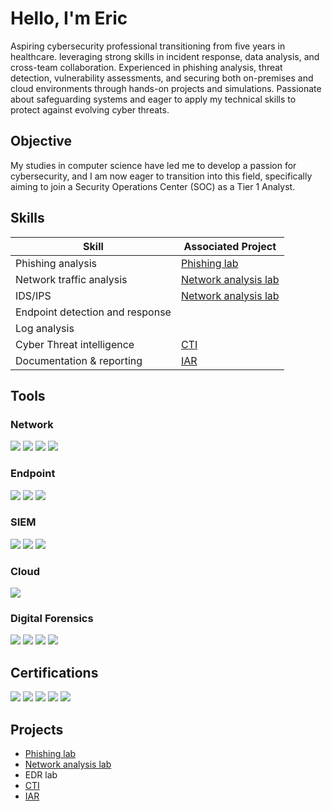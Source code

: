# Hello, I'm Eric

Aspiring cybersecurity professional transitioning from five years in healthcare. leveraging strong skills in incident response, data analysis, and cross-team collaboration. Experienced in phishing analysis, threat detection, vulnerability assessments, and securing both on-premises and cloud environments through hands-on projects and simulations. Passionate about safeguarding systems and eager to apply my technical skills to protect against evolving cyber threats.

## Objective


My studies in computer science have led me to develop a passion for cybersecurity, and I am now eager to transition into this field, specifically aiming to join a Security Operations Center (SOC) as a Tier 1 Analyst.

## Skills

| Skill                                         | Associated Project         |
|-----------------------------------------------|----------------------------|
| Phishing analysis          |<a href="https://github.com/estraughn/Phishing-lab">Phishing lab</a> |
| Network traffic analysis |<a href="https://github.com/estraughn/Network-analysis-lab">Network analysis lab</a> |
| IDS/IPS         |<a href="https://github.com/estraughn/Network-analysis-lab">Network analysis lab</a> |
| Endpoint detection and response      | |
| Log analysis                  | |
| Cyber Threat intelligence   |<a href="https://github.com/estraughn/Threat-Intel">CTI</a> | 
| Documentation & reporting|<a href="https://github.com/estraughn/Documentation-reporting">IAR</a> |   

## Tools


### Network
<div>
    <img src="https://img.shields.io/badge/-Wireshark-1679A7?&style=for-the-badge&logo=Wireshark&logoColor=white" />
    <img src="https://img.shields.io/badge/-Suricata-EF3B2D?&style=for-the-badge&logo=Suricata&logoColor=white" />
    <img src="https://img.shields.io/badge/-Snort-FF4C4C?&style=for-the-badge&logo=Snort&logoColor=white" />
    <img src="https://img.shields.io/badge/-Nmap-000000?&style=for-the-badge&logo=Nmap&logoColor=white" />

</div>

### Endpoint
<div>
    <img src="https://img.shields.io/badge/-Microsoft_Defender_for_Endpoint-00A4EF?&style=for-the-badge&logo=Microsoft&logoColor=white" />
    <img src="https://img.shields.io/badge/-Qualys_EDR-D62C1F?&style=for-the-badge&logo=Qualys&logoColor=white" />
    <img src="https://img.shields.io/badge/-Nessus-00A9E0?&style=for-the-badge&logo=Tenable&logoColor=white" />


</div>

### SIEM
<div>
    <img src="https://img.shields.io/badge/-Microsoft_Sentinel-0078D4?&style=for-the-badge&logo=Microsoft&logoColor=white" />
    <img src="https://img.shields.io/badge/-Splunk-000000?&style=for-the-badge&logo=Splunk&logoColor=white" />
    <img src="https://img.shields.io/badge/-Security_Onion-3C9A67?&style=for-the-badge&logo=SecurityOnion&logoColor=white" />

</div>

### Cloud
<div>
    <img src="https://img.shields.io/badge/-Amazon_AWS-232F3E?&style=for-the-badge&logo=AmazonAWS&logoColor=white" />
    
</div>

### Digital Forensics
<div>
    <img src="https://img.shields.io/badge/-Autopsy-FF6F00?&style=for-the-badge&logo=Autopsy&logoColor=white" />
    <img src="https://img.shields.io/badge/-Volatility-1F3B6E?&style=for-the-badge&logo=Volatility&logoColor=white" />
    <img src="https://img.shields.io/badge/-FTK_Imager-0055B8?&style=for-the-badge&logo=AccessData&logoColor=white" />
    <img src="https://img.shields.io/badge/-Active@_Disk_Editor-00A4B0?&style=for-the-badge&logo=ActiveDisk&logoColor=white" />

</div>
 
## Certifications
<div>
<img src="https://img.shields.io/badge/-Security%2B-FF0000?&style=for-the-badge&logo=CompTIA&logoColor=white" />
<img src="https://img.shields.io/badge/-AWS_Certified_Cloud_Practitioner-FF9900?&style=for-the-badge&logo=AmazonAWS&logoColor=white" />
<img src="https://img.shields.io/badge/-Google_Cybersecurity_Certification-4285F4?&style=for-the-badge&logo=Google&logoColor=white" />
<img src="https://img.shields.io/badge/-INFOSEC_Computer_Forensics_Specialization-5C6BC0?&style=for-the-badge&logo=ForensicScience&logoColor=white" />
<img src="https://img.shields.io/badge/-TCM_Security_Practical_SOC_Analyst_Associate-5A67D8?&style=for-the-badge&logo=TCMSecurity&logoColor=white" />

</div>

## Projects
- <a href="https://github.com/estraughn/Phishing-lab">Phishing lab</a>
- <a href="https://github.com/estraughn/Network-analysis-lab">Network analysis lab</a>
- EDR lab
- <a href="https://github.com/estraughn/Threat-Intel">CTI</a>
- <a href="https://github.com/estraughn/Documentation-reporting">IAR</a>
